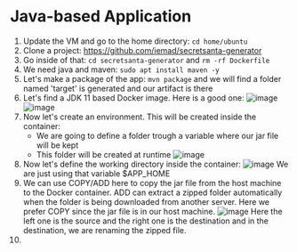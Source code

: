 # Java-based Application

1) Update the VM and go to the home directory: `cd home/ubuntu`
2) Clone a project: https://github.com/iemad/secretsanta-generator
3) Go inside of that: `cd secretsanta-generator` and `rm -rf Dockerfile`
4) We need java and maven: `sudo apt install maven -y`
5) Let's make a package of the app: `mvn package` and we will find a folder named 'target' is generated and our artifact is there
6) Let's find a JDK 11 based Docker image. Here is a good one:
   ![image](https://github.com/iemad/Learning-DevOps-2023/assets/17620076/f8661086-2b25-4923-9d64-e151c7bbbcef)
   ![image](https://github.com/iemad/Learning-DevOps-2023/assets/17620076/4dd5ad55-2fc3-4c0d-8de6-f9674dddb677)
7) Now let's create an environment. This will be created inside the container:
   - We are going to define a folder trough a variable where our jar file will be kept
   - This folder will be created at runtime
     ![image](https://github.com/iemad/Learning-DevOps-2023/assets/17620076/aca9fc95-7c2a-41dd-bc87-ae2012ec458a)
8) Now let's define the working directory inside the container:
   ![image](https://github.com/iemad/Learning-DevOps-2023/assets/17620076/b61a2bf9-e33b-4b64-a46e-4633a7257aca)
   We are just using that variable $APP_HOME
9) We can use COPY/ADD here to copy the jar file from the host machine to the Docker container. ADD can extract a zipped folder automatically when the folder is being downloaded from another server. Here we prefer COPY since the jar file is in our host machine.
    ![image](https://github.com/iemad/Learning-DevOps-2023/assets/17620076/b4534eb7-4814-49ba-a358-4004d956105e)
   Here the left one is the source and the right one is the destination and in the destination, we are renaming the zipped file.
10) 
   
